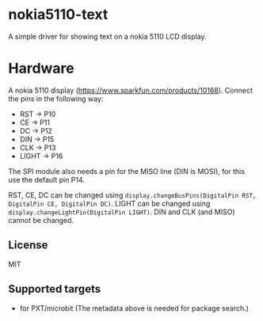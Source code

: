 # nokia5110-text

A simple driver for showing text on a nokia 5110 LCD display.

# Hardware
A nokia 5110 display (<https://www.sparkfun.com/products/10168>). Connect the pins in the following way:
- RST -> P10
- CE -> P11
- DC -> P12
- DIN -> P15
- CLK -> P13
- LIGHT -> P16

The SPI module also needs a pin for the MISO line (DIN is MOSI), for this use the default pin P14.

RST, CE, DC can be changed using `display.changeBusPins(DigitalPin RST, DigitalPin CE, DigitalPin DC)`. LIGHT can be changed using `display.changeLightPin(DigitalPin LIGHT)`. DIN and CLK (and MISO) cannot be changed. 

## License

MIT

## Supported targets

* for PXT/microbit
(The metadata above is needed for package search.)